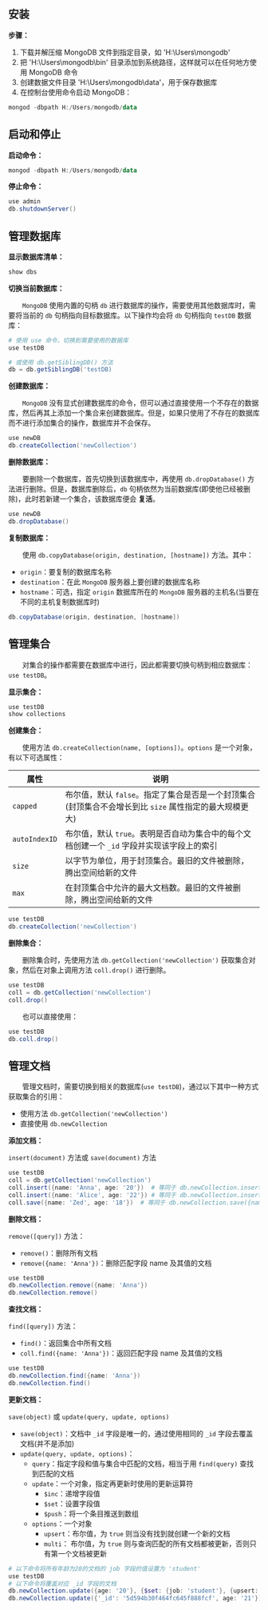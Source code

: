 ## 安装

**步骤：**

1. 下载并解压缩 MongoDB 文件到指定目录，如 'H:\Users\mongodb'
2. 把 'H:\Users\mongodb\bin' 目录添加到系统路径，这样就可以在任何地方使用 MongoDB 命令
3. 创建数据文件目录 'H:\Users\mongodb\data'，用于保存数据库
4. 在控制台使用命令启动 MongoDB：

```powershell
mongod -dbpath H:/Users/mongodb/data
```

## 启动和停止

**启动命令：**

```powershell
mongod -dbpath H:/Users/mongodb/data
```

**停止命令：**

```powershell
use admin
db.shutdownServer()
```




## 管理数据库

**显示数据库清单：**

```powershell
show dbs
```

**切换当前数据库：**

&emsp;&emsp;`MongoDB` 使用内置的句柄 `db` 进行数据库的操作，需要使用其他数据库时，需要将当前的 `db` 句柄指向目标数据库。以下操作均会将 `db` 句柄指向 `testDB` 数据库：
```powershell
# 使用 use 命令，切换到需要使用的数据库
use testDB

# 或使用 db.getSiblingDB() 方法
db = db.getSiblingDB('testDB)
```

**创建数据库：**

&emsp;&emsp;`MongoDB` 没有显式创建数据库的命令，但可以通过直接使用一个不存在的数据库，然后再其上添加一个集合来创建数据库。但是，如果只使用了不存在的数据库而不进行添加集合的操作，数据库并不会保存。

```powershell
use newDB
db.createCollection('newCollection')
```

**删除数据库：**

&emsp;&emsp;要删除一个数据库，首先切换到该数据库中，再使用 `db.dropDatabase()` 方法进行删除。但是，数据库删除后，`db` 句柄依然为当前数据库(即使他已经被删除)，此时若新建一个集合，该数据库便会 **复活**。

```powershell
use newDB
db.dropDatabase()
```

**复制数据库：**

&emsp;&emsp;使用 `db.copyDatabase(origin, destination, [hostname])` 方法。其中：
+ `origin`：要复制的数据库名称
+ `destination`：在此 `MongoDB` 服务器上要创建的数据库名称
+ `hostname`：可选，指定 `origin` 数据库所在的 `MongoDB` 服务器的主机名(当要在不同的主机复制数据库时)

```powershell
db.copyDatabase(origin, destination, [hostname])
```



## 管理集合

&emsp;&emsp;对集合的操作都需要在数据库中进行，因此都需要切换句柄到相应数据库：`use testDB`。

**显示集合：**
```powershell
use testDB
show collections
```

**创建集合：**

&emsp;&emsp;使用方法 `db.createCollection(name, [options])`。`options` 是一个对象，有以下可选属性：

|属性|说明|
|---|---|
|`capped`|布尔值，默认 `false`。指定了集合是否是一个封顶集合(封顶集合不会增长到比 `size` 属性指定的最大规模更大)|
|`autoIndexID`|布尔值，默认 `true`。表明是否自动为集合中的每个文档创建一个 `_id` 字段并实现该字段上的索引|
|`size`|以字节为单位，用于封顶集合。最旧的文件被删除，腾出空间给新的文件|
|`max`|在封顶集合中允许的最大文档数。最旧的文件被删除，腾出空间给新的文件|

```powershell
use testDB
db.createCollection('newCollection')
```

**删除集合：**

&emsp;&emsp;删除集合时，先使用方法 `db.getCollection('newCollection')` 获取集合对象，然后在对象上调用方法 `coll.drop()` 进行删除。

```powershell
use testDB
coll = db.getCollection('newCollection')
coll.drop()
```

&emsp;&emsp;也可以直接使用：

```powershell
use testDB
db.coll.drop()
```

## 管理文档

&emsp;&emsp;管理文档时，需要切换到相关的数据库(`use testDB`)，通过以下其中一种方式获取集合的引用：

+ 使用方法 `db.getCollection('newCollection')` 
+ 直接使用 `db.newCollection` 

**添加文档：**

`insert(document)` 方法或 `save(document)` 方法

```powershell
use testDB
coll = db.getCollection('newCollection')
coll.insert({name: 'Anna', age: '20'})  # 等同于 db.newCollection.insert({name: 'Anna', age: '20'})
coll.insert({name: 'Alice', age: '22'}) # 等同于 db.newCollection.insert({name: 'Alice', age: '22'})
coll.save({name: 'Zed', age: '18'})  # 等同于 db.newCollection.save({name: 'Zed', age: '18'})
```

**删除文档：**

`remove([query])` 方法：
+ `remove()`：删除所有文档
+ `remove({name: 'Anna'})`：删除匹配字段 name 及其值的文档

```powershell
use testDB
db.newCollection.remove({name: 'Anna'})
db.newCollection.remove()
```

**查找文档：**

`find([query])` 方法：

+ `find()`：返回集合中所有文档
+ `coll.find({name: 'Anna'})`：返回匹配字段 name 及其值的文档

```powershell
use testDB
db.newCollection.find({name: 'Anna'})
db.newCollection.find()
```

**更新文档：**

`save(object)` 或 `update(query, update, options)`

+ `save(object)`：文档中 `_id` 字段是唯一的，通过使用相同的 `_id` 字段去覆盖文档(并不是添加)
+ `update(query, update, options)`：
  + `query`：指定字段和值与集合中匹配的文档，相当于用 `find(query)` 查找到匹配的文档
  + `update`：一个对象，指定再更新时使用的更新运算符
    + `$inc`：递增字段值
    + `$set`：设置字段值
    + `$push`：将一个条目推送到数组
  + `options`：一个对象
    + `upsert`：布尔值，为 `true` 则当没有找到就创建一个新的文档
    + `multi`： 布尔值，为 `true` 则与查询匹配的所有文档都被更新，否则只有第一个文档被更新

```powershell
# 以下命令将所有年龄为20的文档的 job 字段的值设置为 'student'
use testDB
# 以下命令将覆盖对应 _id 字段的文档
db.newCollection.update({age: '20'}, {$set: {job: 'student'}, {upsert: false, multi: true}})
db.newCollection.update({'_id': '5d594b30f464fc645f888fcf', age: '21'})
```